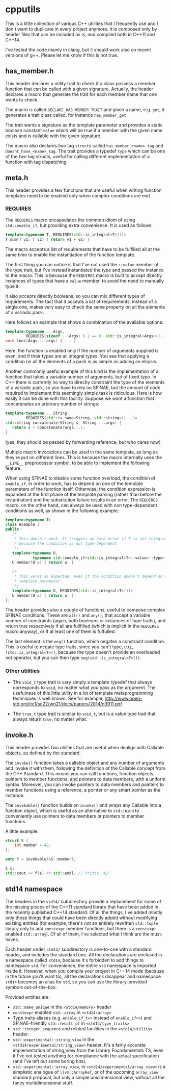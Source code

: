 cpputils
========

This is a little collection of various C++ utilities that I frequently use and I 
don't want to duplicate in every project anymore. It is composed only by 
header files that can be included as is, and compiled both in C++11 and C++14.

I've tested the code mainly in clang, but it should work also on recent versions
of g++. Please let me know if this is not true.

## has_member.h
This header declares a utility trait to check if a class possess a member 
function that can be called with a given signature. Actually, the header 
declares a macro that generate the trait for each member name that one wants 
to check.

The macro is called ```DECLARE_HAS_MEMBER_TRAIT``` and given a name, 
e.g. ```get```, it generates a trait class called, for instance 
 ```has_member_get``` . 

The trait wants a signature as the template parameter and provides a static 
boolean constant ```value``` which will be true if a member with the given 
name exists and is callable with the given signature.

The macro also declares two tag ```struct```s called 
 ```has_member_<name>_tag``` and ```doesnt_have_<name>_tag```.
The trait provides a typedef ```type``` which can be one of the two tag 
structs, useful for calling different implementation of a function with tag 
dispatching.

## meta.h

This header provides a few functions that are useful when writing function 
templates need to be enabled only when complex conditions are met.

### REQUIRES

The ```REQUIRES``` macro encapsulates the common idiom of using 
 ```std::enable_if```, but providing extra convenience. 
It is used as follows:
```cpp
template<typename T, REQUIRES(std::is_integral<T>())>
T sum(T v1, T v2) { return v1 + v2; }
```

The macro accepts a list of requirements that have to be fulfilled
all at the same time to enable the instantiation of the function template.

The first thing you can notice is that I've not used the ```::value```
member of the type trait, but I've instead instantiated the type and passed 
the instance to the macro. This is because the ```REQUIRES``` macro is
built to accept directly instances of types that have a ```value``` member,
to avoid the need to manually type it.

It also accepts directly booleans, so you can mix different types of
requirements. The fact that it accepts a _list_ of requirements, instead
of a single one, makes very easy to check the same property on all the
elements of a variadic pack.

Here follows an example that shows a combination of the available options:
```cpp
template<typename ...Args,
         REQUIRES(sizeof...(Args) % 2 == 0, std::is_integral<Args>()...)>
void func(Args ...args) { ... }
```
Here, the function is enabled only if the number of arguments supplied is even,
and if their types are all integral types. You see that applying a condition
on all the elements of a pack is as simple as adding an ellipsis.

Another commonly useful example of this kind is the implementation
of a function that takes a variable number of arguments, but of fixed type.
In C++ there is currently no way to directly constraint the type of
the elements of a variadic pack, so you have to rely on SFINAE, but
the amount of code required to implement this seemingly simple task is
ridiculous.
Here is how easily it can be done with this facility. 
Suppose we want a function that concatenates an arbitrary number of strings:
```cpp
template<typename ...String,
         REQUIRES(std::is_same<String, std::string>()...)>
std::string concatenate(String s, String ...args) {
   return s + concatenate(args...);
}
```
(yes, they should be passed by forwarding reference, but who cares now)

Multiple macro invocations can be used in the same template, as long as they're
put on different lines. This is because the macro internally uses the 
 ```__LINE__``` preprocessor symbol, to be able to implement the following
feature. 

When using SFINAE to disable some function overload, the condition of 
```enable_if```, in order to work, has to depend on one of the template
parameters of the function itself. Otherwise, the condition expression is
expanded at the first phase of the template parsing (rather than before
the instantiation) and the substitution failure results in an error.
The ```REQUIRES``` macro, on the other hand, can always be used with
non type-dependent conditions as well, as shown in the following example:
```cpp
template<typename T>
class example {
public:
   /*
    * This doesn't work. It triggers an hard error if T is not integral,
    * because the condition is not type-dependent
    */
   template<typename U, 
            typename std::enable_if<std::is_integral<T>::value>::type>
   U member(U u) { return u; }

   /*
    * This works as expected, even if the condition doesn't depend on the
    * template parameter
    */
   template<typename U, REQUIRES(std::is_integral<T>())>
   U member(U u) { return u; }   
};
```

The header provides also a couple of functions, useful to compose complex SFINAE conditions. These
are ```all()``` and ```any()```, that accept a variable number of constraints (again, both booleans
or instances of type traits), and return true respectively if all are fullfilled (which is implicit
in the ```REQUIRES``` macro anyway), or if at least one of them is fulfulled.

The last element is the ```neg()``` function, which negates a constraint condition. This is useful
to negate type traits, since you can't type, e.g., ```!std::is_integral<T>()```, because the type
doesn't provide an overloaded not operator, but you can then type ```neg(std::is_integral<T>())```.

### Other utilities 

* The ```void_t``` type trait is very simply a template typedef that always 
  corresponds to ```void```, no matter what you pass as the argument. The
  usefulness of this little utility in a lot of template metaprogramming
  techniques is well known. See for example, 
  http://www.open-std.org/jtc1/sc22/wg21/docs/papers/2014/n3911.pdf

* The ```true_t``` type trait is similar to ```void_t```, but is a value
  type trait that always return ```true```, no matter what.

## invoke.h
This header provides two utilities that are useful when dealign with Callable
objects, as defined by the standard.

The ```invoke()``` function takes a callable object and any number of arguments
and invoke it with them, following the definition of the Callable concept from
the C++ Standard. This means you can call functions, function objects, 
pointers to member functions, and pointers to data members, with a uniform
syntax. Moreover, you can invoke pointers to data members and pointers to 
member functions using a reference, a pointer or any smart pointer as the instance.

The ```invokable()``` function builds on ```invoke()``` and wraps any Callable
into a function object, which is useful as an alternative to ```std::bind``` to
conveniently use pointers to data members or pointers to member functions.

A little example:
```cpp
struct S {
    int member = 42;
};

auto f = invokable(&S::member);

S s;
std::cout << f(s) << std::endl; // Prints '42'

```

## std14 namespace

The headers in the ```std14/``` subdirectory provide a replacement for some of 
the missing pieces of the C++11 standard library that have been added in the 
recently published C++14 standard. Of all the things, I've added mostly only those 
things that could have been directly added without modifying existing entities
(for example, there's not an entirely rewritten ```std::tuple``` library only
to add ```constexpr``` member functions, but there is a ```constexpr``` enabled
```std::array```). Of all of them, I've selected what I think are the must-haves.

Each header under ```std14/``` subdirectory is one-to-one with a standard 
header, and includes the standard one. All the declarations are enclosed in a 
namespace called ```std14```, because it's forbidden to add things to 
namespace ```std```. For convenience, the entire ```std``` namespace is 
imported inside it. However, when you compile your project in C++14 mode 
(because in the future you'll want to), all the declarations disappear and 
namespace ```std14``` becomes an alias for ```std```, so you can use the 
library-provided symbols out-of-the-box.

Provided entities are:
- ```std::make_unique``` in the ```<std14/memory>``` header
- ```constexpr``` enabled ```std::array``` in ```<std14/array>```
- Type traits aliases (e.g. ```enable_if_t<>``` instead of ```enable_if<>```)
  and SFINAE-friendly ```std::result_of``` in ```<std14/type_traits>```
- ```std::integer_sequence``` and related facilities in the ```<std14/utility>```
  header.
- ```std::experimental::string_view``` in the ```<std14/experimental/string_view>```
  header.
  It's a fairly accurate implementation of string_view from the Library
  Foundamentals TS, even if I've not tested anything for compliance with the
  actual specification (and I've left out some boring bits). 
- ```std::experimental::array_view```, in ```<std14/experimental/array_view>```
  is a simplistic analogue of ```llvm::ArrayRef```, or of the upcoming
  ```array_view``` standard proposal, but only a simple unidimensional view,
  without all the fancy multidimensional stuff.
